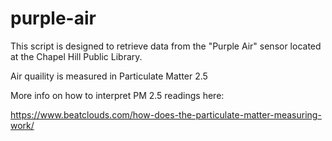 # purple-air

This script is designed to retrieve data from the "Purple Air" sensor located at the Chapel Hill Public Library.

Air quaility is measured in Particulate Matter 2.5

More info on how to interpret PM 2.5 readings here:

https://www.beatclouds.com/how-does-the-particulate-matter-measuring-work/  